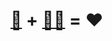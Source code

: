 # [:elephant:](https://www.youtube.com/watch?v=k0qmkQGqpM8) + [🎵🎵](https://www.youtube.com/watch?v=8GYL6c_GTE0) = :heart:
